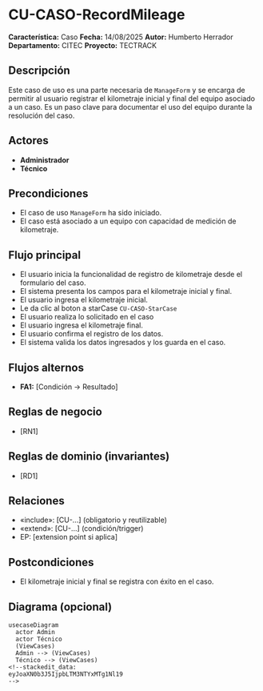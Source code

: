 
# CU-CASO-RecordMileage

**Característica:** Caso 
**Fecha:** 14/08/2025
**Autor:** Humberto Herrador
**Departamento:** CITEC
**Proyecto:** TECTRACK


## Descripción
Este caso de uso es una parte necesaria de `ManageForm` y se encarga de permitir al usuario registrar el kilometraje inicial y final del equipo asociado a un caso. Es un paso clave para documentar el uso del equipo durante la resolución del caso.

## Actores
-   **Administrador**
-   **Técnico**

## Precondiciones
-   El caso de uso `ManageForm` ha sido iniciado.
-   El caso está asociado a un equipo con capacidad de medición de kilometraje.

## Flujo principal
-   El usuario inicia la funcionalidad de registro de kilometraje desde el formulario del caso.
-   El sistema presenta los campos para el kilometraje inicial y final.
-   El usuario ingresa el kilometraje inicial.
-   Le da clic al boton  a starCase `CU-CASO-StarCase`
-   El usuario realiza lo solicitado en el caso
-   El usuario ingresa el kilometraje final.
-   El usuario confirma el registro de los datos.
-   El sistema valida los datos ingresados y los guarda en el caso.

## Flujos alternos
- **FA1:** [Condición → Resultado]

## Reglas de negocio
- [RN1]
## Reglas de dominio (invariantes)
- [RD1]

## Relaciones
- «include»: [CU-…] (obligatorio y reutilizable)
- «extend»: [CU-…] (condición/trigger)
- EP: [extension point si aplica]

## Postcondiciones
- El kilometraje inicial y final se registra con éxito en el caso.

## Diagrama (opcional)
```mermaid
usecaseDiagram
  actor Admin
  actor Técnico
  (ViewCases)
  Admin --> (ViewCases)
  Técnico --> (ViewCases)
<!--stackedit_data:
eyJoaXN0b3J5IjpbLTM3NTYxMTg1Nl19
-->